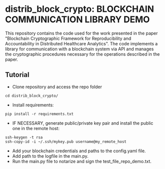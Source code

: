 # distrib_block_crypto: BLOCKCHAIN COMMUNICATION LIBRARY DEMO
This repository contains the code used for the work presented in the paper "Blockchain Cryptographic Framework for Reproducibility and Accountability in Distributed Healthcare Analytics". The code implements a library for communication with a blockchain system via API and manages the cryptographic procedures necessary for the operations described in the paper.
## Tutorial
- Clone repository and access the repo folder
```
cd distrib_block_crypto/
```

- Install requirements:
```
pip install -r requirements.txt
```
- IF NECESSARY, generate public/private key pair and install the public one in the remote host:
```
ssh-keygen -t rsa
ssh-copy-id -i ~/.ssh/mykey.pub username@my_remote_host
```
- Add your blockchain credentials and paths to the config.yaml file.
- Add path to the logfile in the main.py.
- Run the main.py file to notarize and sign the test_file_repo_demo.txt.